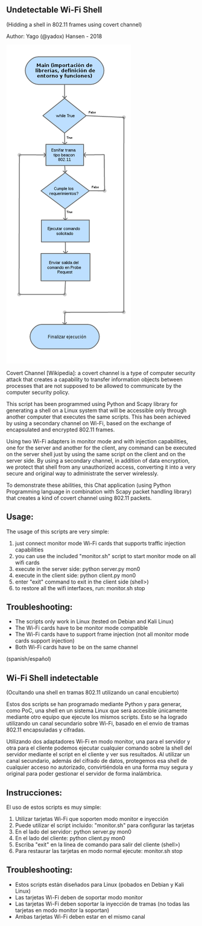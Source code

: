 Undetectable Wi-Fi Shell
----------------------------------------------
(Hidding a shell in 802.11 frames using covert channel)

Author: Yago (@yadox) Hansen - 2018

![Programming diagramm of server.py :(](docs/serverpy.png "Programming Diagramm of server.py")

Covert Channel [Wikipedia]: a covert channel is a type of computer security attack that creates 
a capability to transfer information objects between processes that are not supposed to be allowed 
to communicate by the computer security policy.

This script has been programmed using Python and Scapy library for generating a shell on a Linux 
system that will be accessible only through another computer that executes the same scripts. This 
has been achieved by using a secondary channel on Wi-Fi, based on the exchange of encapsulated and 
encrypted 802.11 frames.

Using two Wi-Fi adapters in monitor mode and with injection capabilities, one for the server 
and another for the client, any command can be executed on the server shell just by using the
same script on the client and on the server side. By using a secondary channel, in addition
of data encryption, we protect that shell from any unauthorized access, converting it into a 
very secure and original way to administrate the server wirelessly.

To demonstrate these abilities, this Chat application (using Python Programming language in 
combination with Scapy packet handling library) that creates a kind of covert channel using 
802.11 packets. 


Usage:
------
The usage of this scripts are very simple: 

1. just connect monitor mode Wi-Fi cards that supports traffic injection capabilities 
2. you can use the included "monitor.sh" script to start monitor mode on all wifi cards
3. execute in the server side: python server.py mon0 
4. execute in the client side: python client.py mon0
5. enter "exit" command to exit in the client side (shell>)
6. to restore all the wifi interfaces, run: monitor.sh stop


Troubleshooting:
----------------
* The scripts only work in Linux (tested on Debian and Kali Linux)
* The Wi-Fi cards have to be monitor mode compatible
* The Wi-Fi cards have to support frame injection (not all monitor mode cards support injection)
* Both Wi-Fi cards have to be on the same channel



(spanish/español)

Wi-Fi Shell indetectable
----------------------------------------------
(Ocultando una shell en tramas 802.11 utilizando un canal encubierto)

Estos dos scripts se han programado mediante Python y para generar, como PoC, 
una shell en un sistema Linux que será accesible únicamente mediante otro equipo
que ejecute los mismos scripts. Esto se ha logrado utilizando un canal secundario 
sobre Wi-Fi, basado en el envio de tramas 802.11 encapsuladas y cifradas.

Utilizando dos adaptadores Wi-Fi en modo monitor, una para el servidor y otra para
el cliente podemos ejecutar cualquier comando sobre la shell del servidor mediante
el script en el cliente y ver sus resultados. Al utilizar un canal secundario, además
del cifrado de datos, protegemos esa shell de cualquier acceso no autorizado,
convirtiéndola en una forma muy segura y original para poder gestionar el servidor de
forma inalámbrica.


Instrucciones:
--------------
El uso de estos scripts es muy simple: 

1. Utilizar tarjetas Wi-Fi que soporten modo monitor e inyección
2. Puede utilizar el script incluido: "monitor.sh" para configurar las tarjetas
3. En el lado del servidor: python server.py mon0 
4. En el lado del cliente: python client.py mon0
5. Escriba "exit" en la línea de comando para salir del cliente (shell>)
6. Para restaurar las tarjetas en modo normal ejecute: monitor.sh stop


Troubleshooting:
----------------
* Estos scripts están diseñados para Linux (pobados en Debian y Kali Linux)
* Las tarjetas Wi-Fi deben de soportar modo monitor
* Las tarjetas Wi-Fi deben soportar la inyección de tramas (no todas las tarjetas en modo monitor la soportan)
* Ambas tarjetas Wi-Fi deben estar en el mismo canal
